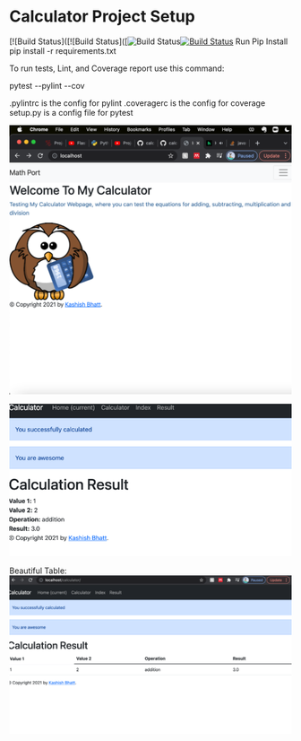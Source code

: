 # Calculator Project Setup
[![Build Status]([![Build Status]([![Build Status](https://app.travis-ci.com/Kabhatt/calc2.svg?branch=Refracted)[![Build Status](https://app.travis-ci.com/Kabhatt/calc2.svg?branch=main)](https://app.travis-ci.com/Kabhatt/calc2)
Run Pip Install
pip install -r requirements.txt

To run tests, Lint, and Coverage report use this command:

pytest  --pylint --cov

.pylintrc is the config for pylint
.coveragerc is the config for coverage
setup.py is a config file for pytest


 ![img.png](img.png)
 

![img_1.png](img_1.png)


Beautiful Table: 
![img_2.png](img_2.png)